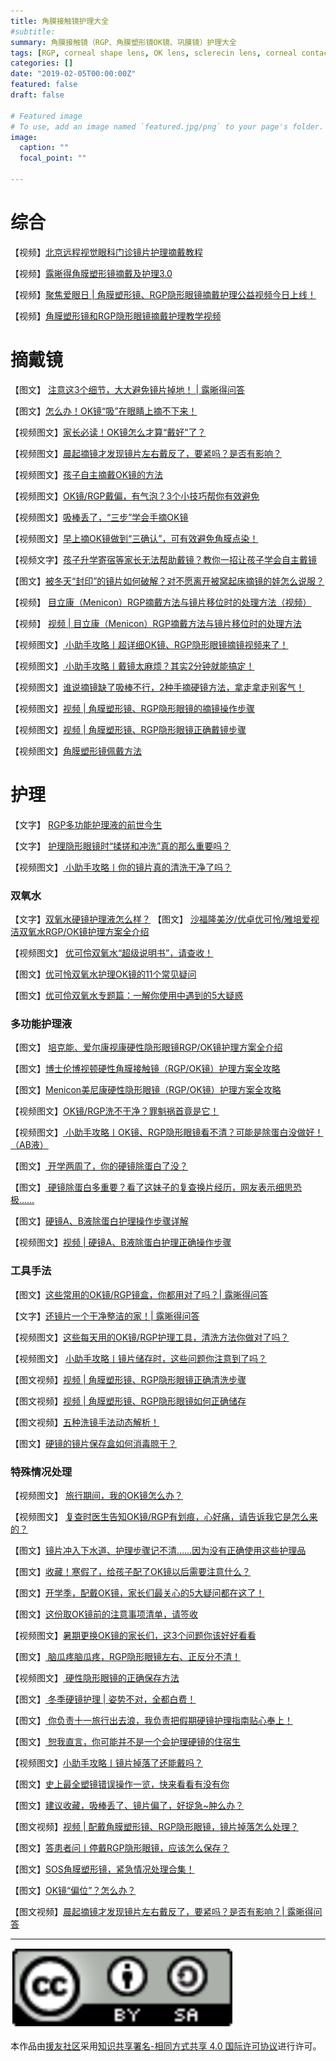 ```yaml
---
title: 角膜接触镜护理大全
#subtitle: 
summary: 角膜接触镜（RGP、角膜塑形镜OK镜、巩膜镜）护理大全
tags: [RGP, corneal shape lens, OK lens, sclerecin lens, corneal contact lens]
categories: []
date: "2019-02-05T00:00:00Z"
featured: false
draft: false

# Featured image
# To use, add an image named `featured.jpg/png` to your page's folder. 
image:
  caption: ""
  focal_point: ""

---
```


# 综合
【视频】[北京远程视觉眼科门诊镜片护理摘戴教程](https://mp.weixin.qq.com/s/moBCowTiSwDVl_WcLvm6rg)

【视频】[露晰得角膜塑形镜摘戴及护理3.0](https://mp.weixin.qq.com/s/bpPwith2ZsPHpIG50qt9bQ)

【视频】[聚焦爱眼日 | 角膜塑形镜、RGP隐形眼镜摘戴护理公益视频今日上线！](https://mp.weixin.qq.com/s/E2BsIbC1ikTL0RaOo_3SVw)

【视频】[角膜塑形镜和RGP隐形眼镜摘戴护理教学视频](https://mp.weixin.qq.com/s/HR6F2meuQ-N_PtRdmW18Ww)

# 摘戴镜
【图文】 [注意这3个细节，大大避免镜片掉地！ | 露晰得问答 ](https://yuanyou.site/t/topic/1209)

【图文】[怎么办！OK镜“吸”在眼睛上摘不下来！](http://mp.weixin.qq.com/s?__biz=MjM5NzU2NjQxMg==&mid=2651790958&idx=1&sn=4c82d6246a115770b3eea866d1930acf&chksm=bd23bccd8a5435db41ef521a6f40b777af2eb2b4c55c6db5e96d380a2710b8f7755e0ae5bb14&scene=21#wechat_redirect)

【视频图文】[家长必读！OK镜怎么才算“戴好”了？](http://mp.weixin.qq.com/s?__biz=MjM5NzU2NjQxMg==&mid=2651790917&idx=1&sn=3038eecc209a996ac928f9aa0e9adb57&chksm=bd23bce68a5435f0e355acb145e8e4a0e1479ac573afbf250ac3e55f7d69b3f95bfeb33bf1c5&scene=21#wechat_redirect)

【视频图文】[晨起摘镜才发现镜片左右戴反了，要紧吗？是否有影响？](http://mp.weixin.qq.com/s?__biz=MjM5NzU2NjQxMg==&mid=2651790876&idx=1&sn=67bb30bbd58a5ddad265a5fc6c301c90&chksm=bd23bcbf8a5435a9ca8dd1f8443cd77d61824edaa8f6f1048c75795a68f635253d92d8672926&scene=21#wechat_redirect)

【视频图文】[孩子自主摘戴OK镜的方法](http://mp.weixin.qq.com/s?__biz=MjM5NzU2NjQxMg==&mid=2651790650&idx=1&sn=e574a5797619afec24932d7bdb81381a&chksm=bd23bf998a54368fc417550f667853e081bc2fbf0001751aa3987989cf26906cda892e42587b&scene=21#wechat_redirect)

【视频图文】[OK镜/RGP戴偏，有气泡？3个小技巧帮你有效避免](http://mp.weixin.qq.com/s?__biz=MjM5NzU2NjQxMg==&mid=2651790614&idx=1&sn=01a80cede5071fe1bfcccf41215df2ed&chksm=bd23bfb58a5436a3a9e68aa980815982b0bb2ecabd2842ccd4ee219fdbb4b262e23fa1834ea7&scene=21#wechat_redirect)

【视频图文】[吸棒丢了，“三步”学会手摘OK镜](http://mp.weixin.qq.com/s?__biz=MjM5NzU2NjQxMg==&mid=2651790593&idx=1&sn=8e719ac5e03491f47d633b382d58efcb&chksm=bd23bfa28a5436b4af91efdaefc28f09102d7adad895e604f6bc6d5e59042b98828fcc7bec27&scene=21#wechat_redirect)

【视频图文】[早上摘OK镜做到“三确认”，可有效避免角膜点染！](http://mp.weixin.qq.com/s?__biz=MjM5NzU2NjQxMg==&mid=2651790585&idx=1&sn=3cb5f1c5f6da928e294f1fd786633f41&chksm=bd23be5a8a54374c675397d22d5580b07ea23ea1e5f39ff879cae5f315121bd1b020740f04ea&scene=21#wechat_redirect)

【视频文字】[孩子升学寄宿等家长无法帮助戴镜？教你一招让孩子学会自主戴镜](http://mp.weixin.qq.com/s?__biz=MjM5NzU2NjQxMg==&mid=2651790493&idx=1&sn=9310dc529542c7584375866f8d5eb38d&chksm=bd23be3e8a5437288608ff69baf66decba8e027f38a50d16813dd0b14626aee4bb4ead8430ef&scene=21#wechat_redirect)

【图文】[被冬天“封印”的镜片如何破解？对不愿离开被窝起床摘镜的娃怎么说服？](http://mp.weixin.qq.com/s?__biz=MjM5NzU2NjQxMg==&mid=2651790444&idx=1&sn=79046da23eca719efbab029c211aca0a&chksm=bd23becf8a5437d9f0c8a393b0012579767d67e46fa6d927eadbdcc83ce9d6af28137ffc3b58&scene=21#wechat_redirect)

【视频】 [目立康（Menicon）RGP摘戴方法与镜片移位时的处理方法（视频）](https://mp.weixin.qq.com/s/njkHg5Ynpl6qqNOf3TNYxw)

【视频】 [ 视频 | 目立康（Menicon）RGP摘戴方法与镜片移位时的处理方法](https://mp.weixin.qq.com/s/6T06L6L_pERqIjpCcPA1ew)

【视频图文】[ 小助手攻略丨超详细OK镜、RGP隐形眼镜摘镜视频来了！](https://mp.weixin.qq.com/s/niCqWdzyJi4dJTu9kiBrhg)

【视频图文】[ 小助手攻略丨戴镜太麻烦？其实2分钟就能搞定！](https://mp.weixin.qq.com/s/d2h3GVMu0t6uVN0SDFVejA)

【视频图文】[谁说摘镜缺了吸棒不行，2种手摘硬镜方法，拿走拿走别客气！]( https://mp.weixin.qq.com/s/H95RHudbQZm_bH6hqIVCew)

【视频图文】[视频 | 角膜塑形镜、RGP隐形眼镜的摘镜操作步骤](https://mp.weixin.qq.com/s/8W9FInFuRSNARQgx24w3pg)

【视频图文】[视频 | 角膜塑形镜、RGP隐形眼镜正确戴镜步骤](https://mp.weixin.qq.com/s/QAfhYdBRT-fek6pso4zflg)

【视频图文】[角膜塑形镜佩戴方法](https://mp.weixin.qq.com/s/fWfNhqymMjl9lAn0wq0Nvw)

# 护理

【文字】 [RGP多功能护理液的前世今生 ](https://yuanyou.site/t/topic/188)

【文字】 [护理隐形眼镜时“揉搓和冲洗”真的那么重要吗？](https://yuanyou.site/t/topic/201/)

【视频图文】[ 小助手攻略丨你的镜片真的清洗干净了吗？](https://mp.weixin.qq.com/s/_ErO3EIs2fuEuNoxbbrnqA)


### 双氧水
【文字】[双氧水硬镜护理液怎么样？](https://yuanyou.site/t/topic/167)
【图文】 [沙福隆美汐/优卓优可怜/雅培爱视洁双氧水RGP/OK镜护理方案全介绍](https://yuanyou.site/t/topic/183/)

【视频图文】 [优可伶双氧水“超级说明书”，请查收！](http://mp.weixin.qq.com/s?__biz=MjM5NzU2NjQxMg==&mid=2651791003&idx=1&sn=740f5a26aa132f14b35dc2e38984de48&chksm=bd23bc388a54352e79aefaca8b59f5c0a6f7fdb3f1ad271972de50512fbadca4e5f71191016a&scene=21#wechat_redirect)

【图文】[优可怜双氧水护理OK镜的11个常见疑问](http://mp.weixin.qq.com/s?__biz=MjM5NzU2NjQxMg==&mid=2651790666&idx=1&sn=3692c294a3e92f5f5726ec4ee980dc84&chksm=bd23bfe98a5436ffd12bbbc979aa63e8a2519378b6a29c1fabebeff829c523cc721aa5db1b7f&scene=21#wechat_redirect)

【图文】[优可伶双氧水专题篇：一解你使用中遇到的5大疑惑](http://mp.weixin.qq.com/s?__biz=MjM5NzU2NjQxMg==&mid=2651790441&idx=1&sn=832831e75890d18095da74c00950a2ff&chksm=bd23beca8a5437dcdf0f8124daa5dd37d7b900e8916faed5bd4515c03fd39ebd581d9effa377&scene=21#wechat_redirect)

### 多功能护理液
【图文】 [培克能、爱尔康视康硬性隐形眼镜RGP/OK镜护理方案全介绍](https://yuanyou.site/t/topic/171/)

【图文】[博士伦博视顿硬性角膜接触镜（RGP/OK镜）护理方案全攻略](https://yuanyou.site/t/topic/162/)

【图文】[Menicon美尼康硬性隐形眼镜（RGP/OK镜）护理方案全攻略](https://yuanyou.site/t/topic/165/)

【视频图文】[OK镜/RGP洗不干净？罪魁祸首竟是它！](http://mp.weixin.qq.com/s?__biz=MjM5NzU2NjQxMg==&mid=2651790799&idx=1&sn=d02847c2f09a5f364870a54d6bd49112&chksm=bd23bf6c8a54367a34f1369b3d2acfcb0aa56af8c91c5627633582b771529e8c530bb1e6735e&scene=21#wechat_redirect)

【视频图文】[ 小助手攻略丨OK镜、RGP隐形眼镜看不清？可能是除蛋白没做好！（AB液）](https://mp.weixin.qq.com/s/mW923N0JX1UJcdkrOxeSog)

【图文】[ 开学两周了，你的硬镜除蛋白了没？](https://mp.weixin.qq.com/s/aG4gABpcrXGAhD2iqqF8Gw)

【图文】[ 硬镜除蛋白多重要？看了这妹子的复查换片经历，网友表示细思恐极……](https://mp.weixin.qq.com/s/AZak9p344YqLeq8cF9v7LA)

【图文】[硬镜A、B液除蛋白护理操作步骤详解](https://mp.weixin.qq.com/s/NCg6qpCnrepuuWWQqdCp6A)

【视频图文】[视频 | 硬镜A、B液除蛋白护理正确操作步骤](https://mp.weixin.qq.com/s/LuzNFe1MIknSk-afSY3GZQ)

### 工具手法
【图文】[这些常用的OK镜/RGP镜盒，你都用对了吗？| 露晰得问答](https://yuanyou.site/t/topic/1207)

【文字】[还镜片一个干净整洁的家！| 露晰得问答](https://mp.weixin.qq.com/s?__biz=MjM5NzU2NjQxMg==&mid=2651789813&idx=1&sn=4e96420f8a39b506e4883655c379ebb9&chksm=bd23bb568a5432404f7687ef2705514730ae379103e5a10085858fa2efcd6269ff465edc8f17#rd)

【视频图文】[这些每天用的OK镜/RGP护理工具，清洗方法你做对了吗？](http://mp.weixin.qq.com/s?__biz=MjM5NzU2NjQxMg==&mid=2651790806&idx=1&sn=cb017f5bbccd159c620b5ef4adce8796&chksm=bd23bf758a543663fad79d8636920bee620a8ba7706f275b779c731d23e8019f8b80c987b2c0&scene=21#wechat_redirect)

【视频图文】 [小助手攻略丨镜片储存时，这些问题你注意到了吗？](https://mp.weixin.qq.com/s/_hsXdUy6SXH0DSrNFg3zoA)

【图文视频】[视频 | 角膜塑形镜、RGP隐形眼镜正确清洗步骤](https://mp.weixin.qq.com/s/dk-RblVNwGMSHlItEP2Dhg)

【图文视频】[视频 | 角膜塑形镜、RGP隐形眼镜如何正确储存](https://mp.weixin.qq.com/s/scfme3eE0PRNJLJfdrO3Tg)

【图文视频】[五种洗镜手法动态解析！](https://mp.weixin.qq.com/s/5lbKVEkgpUit71Ga2-Gj-w)

【图文】[硬镜的镜片保存盒如何消毒晾干？](https://mp.weixin.qq.com/s/7_bImoHKvf3D8KI5KRZ4eg)

###  特殊情况处理

【视频图文】 [旅行期间，我的OK镜怎么办？](http://mp.weixin.qq.com/s?__biz=MjM5NzU2NjQxMg==&mid=2651790771&idx=1&sn=3ac3ab0801bb9382af71eea1aa72428d&chksm=bd23bf108a5436064afdbd0cd59d7093e32b2a90660c3c6b7d3da86fd0f6582504456d09a00c&scene=21#wechat_redirect)

【视频图文】 [复查时医生告知OK镜/RGP有划痕，心好痛，请告诉我它是怎么来的？](http://mp.weixin.qq.com/s?__biz=MjM5NzU2NjQxMg==&mid=2651790578&idx=1&sn=e0ee7761d9e0126370d67820c76c2401&chksm=bd23be518a543747e221ba1e1ad451b1e091cf9e09ab981ba3e3ed98aaf742ae39c8ba1c0b99&scene=21#wechat_redirect)

【图文】[镜片冲入下水道、护理步骤记不清……因为没有正确使用这些护理品](http://mp.weixin.qq.com/s?__biz=MjM5NzU2NjQxMg==&mid=2651790484&idx=1&sn=da6113102cdbb7f36779a78b04690d7c&chksm=bd23be378a543721ffc7bcfc4fd6d56c7a7590c3fd49578e513e409a244612dfa94da86dd89e&scene=21#wechat_redirect)

【图文】[收藏！寒假了，给孩子配了OK镜以后需要注意什么？](http://mp.weixin.qq.com/s?__biz=MjM5NzU2NjQxMg==&mid=2651791011&idx=1&sn=21aad1f603d11720957fde710de60e17&chksm=bd23bc008a54351663667c02b603166312892bf15f29000d0d4a7cc9aa60c245c6eff1479d16&scene=21#wechat_redirect)

【图文】[开学季，配戴OK镜，家长们最关心的5大疑问都在这了！](http://mp.weixin.qq.com/s?__biz=MjM5NzU2NjQxMg==&mid=2651790831&idx=1&sn=563679a16c5b24d3b721799dfcda5bd4&chksm=bd23bf4c8a54365af9f4add0955f638a7b8b386a4cdfd50b1d7445a381a41d675bd21d7d89d8&scene=21#wechat_redirect)

【图文】[这份取OK镜前的注意事项清单，请签收](http://mp.weixin.qq.com/s?__biz=MjM5NzU2NjQxMg==&mid=2651790735&idx=1&sn=0dabca860f1e18f67d2cbbbb5283a4ed&chksm=bd23bf2c8a54363a3e1a1e595e6d13f09fcf2fa6c123b414ac739492ac4c654840ea8c3963fa&scene=21#wechat_redirect)

【视频图文】[暑期更换OK镜的家长们，这3个问题你该好好看看](http://mp.weixin.qq.com/s?__biz=MjM5NzU2NjQxMg==&mid=2651790701&idx=1&sn=614834beddec9bb9b0f8cb73ab0e646a&chksm=bd23bfce8a5436d8f825cafdc0eccfa035f5f306e53f9bd7fb4753d1057d1965354c0fa8a81d&scene=21#wechat_redirect)

【图文】[ 脑瓜疼脑瓜疼，RGP隐形眼镜左右、正反分不清！](https://mp.weixin.qq.com/s/MoW4ZA2VntXqopnpHnA6PA)

【视频图文】[ 硬性隐形眼镜的正确保存方法](https://mp.weixin.qq.com/s/omOcqgStHBYLxV_9glLyjw)

【图文】[ 冬季硬镜护理 | 姿势不对，全都白费！](https://mp.weixin.qq.com/s/d1WNU9-FRTON8Lr1if6R7Q)

【图文】[ 你负责十一旅行出去浪，我负责把假期硬镜护理指南贴心奉上！](https://mp.weixin.qq.com/s/CnzH8PbqElD82RkEwY1CFg)

【图文】[ 恕我直言，你可能并不是一个会护理硬镜的住宿生](https://mp.weixin.qq.com/s/YOT5LDRRrYrEh7Jpq8yYUQ)

【视频图文】[小助手攻略丨镜片掉落了还能戴吗？](https://mp.weixin.qq.com/s/PURXD5SJcevaPt4Z3icBiw)

【图文】[史上最全塑镜错误操作一览，快来看看有没有你](https://mp.weixin.qq.com/s/XRiOyNWy8K-sUjRyOir5CQ)

【图文】[建议收藏，吸棒丢了、镜片偏了，好捉急~肿么办？](https://mp.weixin.qq.com/s/Pxnylqny0BPoxwBkiP5H2g)

【图文视频】[视频 | 配戴角膜塑形镜、RGP隐形眼镜，镜片掉落怎么处理？](https://mp.weixin.qq.com/s/C0efiPq5VibFUJMKYBZxfg)

【图文】[答患者问丨停戴RGP隐形眼镜，应该怎么保存？](https://mp.weixin.qq.com/s?__biz=MzIyOTMwNzIwMA==&mid=2247484383&amp;idx=1&amp;sn=5d9b237a8c195fc08694b821fdb56092&source=41#wechat_redirect)

【图文】[SOS角膜塑形镜，紧急情况处理合集！](https://mp.weixin.qq.com/s/UK382YH2lFzpI5X-hLmdkA)

【图文】[OK镜“偏位”？怎么办？](https://mp.weixin.qq.com/s/rOGlJr8r1K6SlwGDeAZDNA)

【图文视频】[晨起摘镜才发现镜片左右戴反了，要紧吗？是否有影响？| 露晰得问答](https://mp.weixin.qq.com/s/ng2ECL8cPklcJsGbgdf1gA)

---
<a rel="license" href="http://creativecommons.org/licenses/by-sa/4.0//deed.zh">

  ![知识共享许可协议](/img/zhishigongxiang.PNG)

</a>本作品由<a xmlns:cc="http://creativecommons.org/ns#" href="https://yuanyou.site" property="cc:attributionName" rel="cc:attributionURL">援友社区</a>采用<a rel="license" href="https://creativecommons.org/licenses/by-sa/4.0/deed.zh">知识共享署名-相同方式共享 4.0 国际许可协议</a>进行许可。

